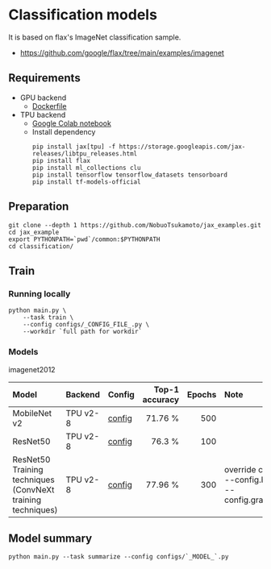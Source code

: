 # Classification models

It is based on flax's ImageNet classification sample.
- https://github.com/google/flax/tree/main/examples/imagenet

## Requirements
- GPU backend
    - [Dockerfile](../docker/Dockerfile)
- TPU backend
    - [Google Colab notebook](./notebook/train_image_classification_model_tpu.ipynb)
    - Install dependency  
      ```
      pip install jax[tpu] -f https://storage.googleapis.com/jax-releases/libtpu_releases.html
      pip install flax
      pip install ml_collections clu
      pip install tensorflow tensorflow_datasets tensorboard
      pip install tf-models-official
      ```

## Preparation

```
git clone --depth 1 https://github.com/NobuoTsukamoto/jax_examples.git
cd jax_example
export PYTHONPATH=`pwd`/common:$PYTHONPATH
cd classification/
```

## Train

### Running locally
```
python main.py \
    --task train \
    --config configs/_CONFIG_FILE_.py \
    --workdir `full path for workdir`
```

### Models

imagenet2012

| Model | Backend | Config | Top-1 accuracy | Epochs | Note |
| :--   | :--     | :--  | --: | --: | :-- |
| MobileNet v2 | TPU v2-8 | [config](./configs/imagenet_mobilenet_v2_tpu.py) | 71.76 % | 500 ||
| ResNet50 | TPU v2-8 | [config](./configs/imagenet_resnet50_v1_tpu.py) | 76.3 % | 100 |
| ResNet50 Training techniques<br>(ConvNeXt training techniques) | TPU v2-8 | [config](./configs/imagenet_resnet50_v1_training_techniques_tpu.py) | 77.96 % | 300 | override config<br>--config.batch_size=1024 \ <br> --config.gradient_accumulation_steps=4



## Model summary
```
python main.py --task summarize --config configs/`_MODEL_`.py
```
